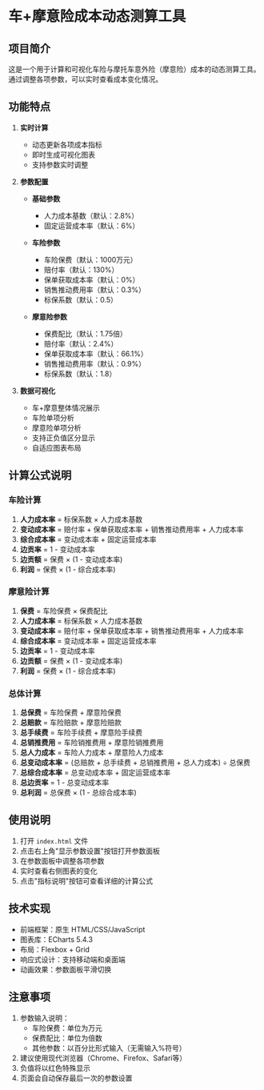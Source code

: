 # 车+摩意险成本动态测算工具

## 项目简介
这是一个用于计算和可视化车险与摩托车意外险（摩意险）成本的动态测算工具。通过调整各项参数，可以实时查看成本变化情况。

## 功能特点
1. **实时计算**
   - 动态更新各项成本指标
   - 即时生成可视化图表
   - 支持参数实时调整

2. **参数配置**
   - **基础参数**
     - 人力成本基数（默认：2.8%）
     - 固定运营成本率（默认：6%）
   
   - **车险参数**
     - 车险保费（默认：1000万元）
     - 赔付率（默认：130%）
     - 保单获取成本率（默认：0%）
     - 销售推动费用率（默认：0.3%）
     - 标保系数（默认：0.5）
   
   - **摩意险参数**
     - 保费配比（默认：1.75倍）
     - 赔付率（默认：2.4%）
     - 保单获取成本率（默认：66.1%）
     - 销售推动费用率（默认：0.9%）
     - 标保系数（默认：1.8）

3. **数据可视化**
   - 车+摩意整体情况展示
   - 车险单项分析
   - 摩意险单项分析
   - 支持正负值区分显示
   - 自适应图表布局

## 计算公式说明

### 车险计算
1. **人力成本率** = 标保系数 × 人力成本基数
2. **变动成本率** = 赔付率 + 保单获取成本率 + 销售推动费用率 + 人力成本率
3. **综合成本率** = 变动成本率 + 固定运营成本率
4. **边贡率** = 1 - 变动成本率
5. **边贡额** = 保费 × (1 - 变动成本率)
6. **利润** = 保费 × (1 - 综合成本率)

### 摩意险计算
1. **保费** = 车险保费 × 保费配比
2. **人力成本率** = 标保系数 × 人力成本基数
3. **变动成本率** = 赔付率 + 保单获取成本率 + 销售推动费用率 + 人力成本率
4. **综合成本率** = 变动成本率 + 固定运营成本率
5. **边贡率** = 1 - 变动成本率
6. **边贡额** = 保费 × (1 - 变动成本率)
7. **利润** = 保费 × (1 - 综合成本率)

### 总体计算
1. **总保费** = 车险保费 + 摩意险保费
2. **总赔款** = 车险赔款 + 摩意险赔款
3. **总手续费** = 车险手续费 + 摩意险手续费
4. **总销推费用** = 车险销推费用 + 摩意险销推费用
5. **总人力成本** = 车险人力成本 + 摩意险人力成本
6. **总变动成本率** = (总赔款 + 总手续费 + 总销推费用 + 总人力成本) ÷ 总保费
7. **总综合成本率** = 总变动成本率 + 固定运营成本率
8. **总边贡率** = 1 - 总变动成本率
9. **总利润** = 总保费 × (1 - 总综合成本率)

## 使用说明
1. 打开 `index.html` 文件
2. 点击右上角"显示参数设置"按钮打开参数面板
3. 在参数面板中调整各项参数
4. 实时查看右侧图表的变化
5. 点击"指标说明"按钮可查看详细的计算公式

## 技术实现
- 前端框架：原生 HTML/CSS/JavaScript
- 图表库：ECharts 5.4.3
- 布局：Flexbox + Grid
- 响应式设计：支持移动端和桌面端
- 动画效果：参数面板平滑切换

## 注意事项
1. 参数输入说明：
   - 车险保费：单位为万元
   - 保费配比：单位为倍数
   - 其他参数：以百分比形式输入（无需输入%符号）
2. 建议使用现代浏览器（Chrome、Firefox、Safari等）
3. 负值将以红色特殊显示
4. 页面会自动保存最后一次的参数设置

